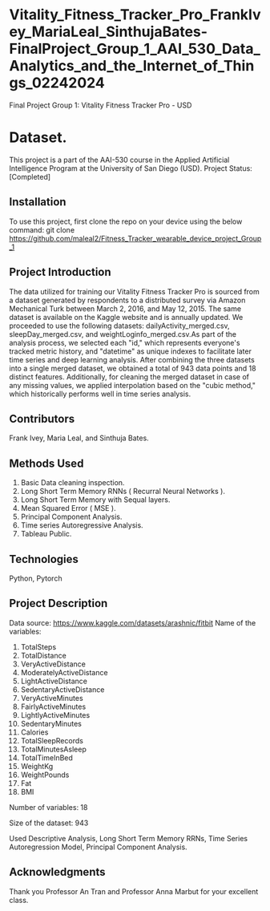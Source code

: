 # Vitality_Fitness_Tracker_Pro_FrankIvey_MariaLeal_SinthujaBates-FinalProject_Group_1_AAI_530_Data_Analytics_and_the_Internet_of_Things_02242024
Final Project Group 1: Vitality Fitness Tracker Pro - USD

#  Dataset. 
This project is a part of the AAI-530 course in the Applied Artificial Intelligence Program at the University of San Diego (USD). 
Project Status: [Completed]

## Installation
To use this project, first clone the repo on your device using the below command:
git clone https://github.com/maleal2/Fitness_Tracker_wearable_device_project_Group_1

## Project Introduction
   The data utilized for training our Vitality Fitness Tracker Pro is sourced from a dataset generated by respondents to a distributed survey via Amazon Mechanical Turk between March 2, 2016, and May 12, 2015. 
   The same dataset is available on the Kaggle website and is annually updated. We proceeded to use the following datasets: dailyActivity_merged.csv, sleepDay_merged.csv, and weightLoginfo_merged.csv.As part of the analysis process, we selected each "id," which represents everyone's tracked metric history, and "datetime" as unique indexes to facilitate later time series and deep learning analysis. 
   After combining the three datasets into a single merged dataset, we obtained a total of 943 data points and 18 distinct features. Additionally, for cleaning the merged dataset in case of any missing values, we applied interpolation based on the "cubic method," which historically performs well in time series analysis.

## Contributors
Frank Ivey, Maria Leal, and Sinthuja Bates. 
   
## Methods Used
1. Basic Data cleaning inspection.
2. Long Short Term Memory RNNs ( Recurral Neural Networks ). 
3. Long Short Term Memory with Sequal layers.
4. Mean Squared Error ( MSE ).
5. Principal Component Analysis.
6. Time series Autoregressive Analysis.
7. Tableau Public.

## Technologies
   Python, Pytorch 
   
## Project Description
Data source: https://www.kaggle.com/datasets/arashnic/fitbit
Name of the variables:
1.	TotalSteps
2.	TotalDistance
3.	VeryActiveDistance
4.	ModeratelyActiveDistance	
5.	LightActiveDistance	
6.	SedentaryActiveDistance	
7.	VeryActiveMinutes	
8.	FairlyActiveMinutes	
9.	LightlyActiveMinutes	
10.	SedentaryMinutes	
11.	Calories
12.	TotalSleepRecords
13.	TotalMinutesAsleep
14.	TotalTimeInBed
15.	WeightKg
16.	WeightPounds
17.	Fat
18.	BMI

Number of variables: 18

Size of the dataset:  943

Used Descriptive Analysis, Long Short Term Memory RRNs, Time Series Autoregression Model, Principal Component Analysis. 

## Acknowledgments
Thank you Professor An Tran and Professor Anna Marbut for your excellent  class. 
